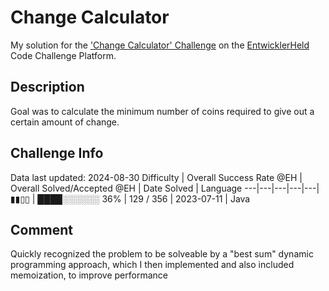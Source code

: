 # Change Calculator

My solution for the ['Change Calculator' Challenge](https://platform.entwicklerheld.de/challenge/change-calculator?technology=Java) on the [EntwicklerHeld](https://platform.entwicklerheld.de/) Code Challenge Platform.

## Description
Goal was to calculate the minimum number of coins required to give out a certain amount of change.

## Challenge Info
Data last updated: 2024-08-30
Difficulty | Overall Success Rate @EH | Overall Solved/Accepted @EH | Date Solved | Language
---|---|---|---|---|
▮▮▯▯ | ████░░░░░░ 36% | 129 / 356 | 2023-07-11 | Java

## Comment
Quickly recognized the problem to be solveable by a "best sum" dynamic programming approach, which I then implemented and also included memoization, to improve performance